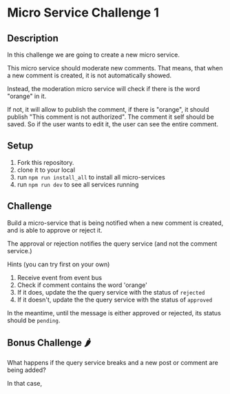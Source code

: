 # Micro Service Challenge 1

## Description

In this challenge we are going to create a new micro service.

This micro service should moderate new comments. That means, that when a new comment is created, it is not automatically showed.

Instead, the moderation micro service will check if there is the word "orange" in it.

If not, it will allow to publish the comment, if there is "orange", it should publish "This comment is not authorized". The comment it self should be saved.
So if the user wants to edit it, the user can see the entire comment.

## Setup

1. Fork this repository.
2. clone it to your local
3. run `npm run install_all` to install all micro-services
4. run `npm run dev` to see all services running

## Challenge

Build a micro-service that is being notified when a new comment is created, and is able to approve or reject it.

The approval or rejection notifies the query service (and not the comment service.)

Hints (you can try first on your own)

1.  Receive event from event bus
1.  Check if comment contains the word 'orange'
1.  If it does, update the the query service with the status of `rejected`
1.  If it doesn't, update the the query service with the status of `approved`

In the meantime, until the message is either approved or rejected, its status should be `pending`.

## Bonus Challenge 🌶

What happens if the query service breaks and a new post or comment are being added?

In that case,
